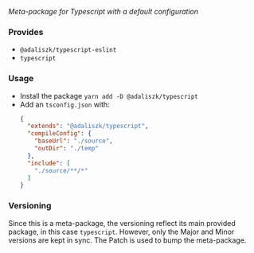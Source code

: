 _Meta-package for Typescript with a default configuration_


### Provides
- `@adaliszk/typescript-eslint`
- `typescript`


### Usage
- Install the package `yarn add -D @adaliszk/typescript`
- Add an `tsconfig.json` with:
  ```json
  {
    "extends": "@adaliszk/typescript",
    "compileConfig": {
      "baseUrl": "./source",
      "outDir": "./temp"
    },
    "include": [
      "./source/**/*"
    ]
  }
  ```


### Versioning
Since this is a meta-package, the versioning reflect its main provided package, in this case `typescript`.
However, only the Major and Minor versions are kept in sync. The Patch is used to bump the
meta-package.